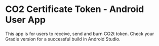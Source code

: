 # CO2 Certificate Token - Android User App

This app is for users to receive, send and burn CO2t token. 
Check your Gradle version for a successful build in Android Studio.
